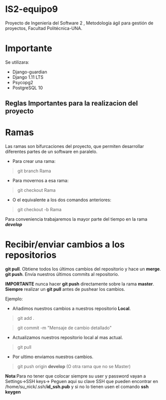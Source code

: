 # IS2-equipo9

Proyecto de Ingeniería del Software 2 , Metodología ágil para gestión de proyectos, Facultad Politécnica-UNA.

# Importante
Se utilizara:

* Django-guardian
* Django 1.11 LTS
* Psycopg2
* PostgreSQL 10


## Reglas Importantes para la realizacion del proyecto

# Ramas
Las ramas son bifurcaciones del proyecto, que permiten desarrollar diferentes partes de un software en paralelo.

- Para crear una rama:

> git branch Rama

- Para movernos a esa rama:

> git checkout Rama

- O el equivalente a los dos comandos anteriores:

> git checkout -b Rama

Para conveniencia trabajaremos la mayor parte del tiempo en la rama ***develop***

# Recibir/enviar cambios a los repositorios

**git pull**. Obtiene todos los últimos cambios del repositorio y hace un **merge**.
**git push**. Envía nuestros últimos commits al repositorio.

**IMPORTANTE** nunca hacer **git push** directamente sobre la rama **master**. **Siempre** realizar un **git pull** antes de pushear los cambios.

Ejemplo:

- Añadimos nuestros cambios a nuestros repositorio **Local**.

> git add .

> git commit -m "Mensaje de cambio detallado"

- Actualizamos nuestros repositorio local al mas actual.

> git pull

- Por ultimo enviamos nuestros cambios.

> git push origin **develop** (O otra rama que no se Master)


**Nota**:Para no tener que colocar siempre su user y password vayan a Settings->SSH keys-> Peguen aqui su clave SSH que pueden encontrar en /home/su_nick/.ssh/**id_ssh.pub** y si no lo tienen usen el comando **ssh keygen**


